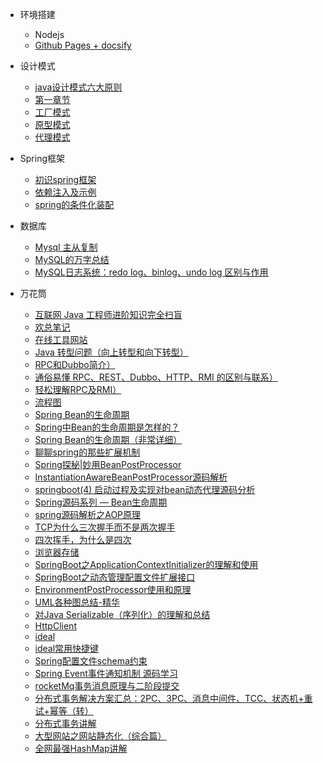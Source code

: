 - 环境搭建
  - Nodejs
  - [Github Pages + docsify](java/docsify/docsify.md)
- 设计模式
  - [java设计模式六大原则](desgin-pattern/principle.md)
  - [第一章节](desgin-pattern/Java面试必备：手写单例模式.md)
  - [工厂模式](desgin-pattern/工厂模式超详解（代码示例）.md)
  - [原型模式](desgin-pattern/设计模式之原型模式.md)
  - [代理模式](desgin-pattern/设计模式之代理模式.md)

- Spring框架

  - [初识spring框架](spring/【10分钟学Spring】：（一）初识Spring框架.md)
  - [依赖注入及示例](spring/【10分钟学Spring】：（二）一文搞懂spring依赖注入（DI）.md)
  - [spring的条件化装配](spring/【10分钟学Spring】：（三）你了解spring的高级装配吗_条件化装配bean.md)

- 数据库
  - [Mysql 主从复制](java/mysql/replication.md)
  - [MySQL的万字总结](java/mysql/summary.md)
  - [MySQL日志系统：redo log、binlog、undo log 区别与作用](java/mysql/mysql.md)
  
- 万花筒
  - [互联网 Java 工程师进阶知识完全扫盲](java/bases/java.md)
  - [欢总笔记](java/bases/java2.md)
  - [在线工具网站](java/bases/onlineTool.md)
  - [Java 转型问题（向上转型和向下转型）](java/bases/transformation.md)
  - [RPC和Dubbo简介）](java/bases/rpcAndDubbo.md)
  - [通俗易懂 RPC、REST、Dubbo、HTTP、RMI 的区别与联系）](java/bases/rpc.md)
  - [轻松理解RPC及RMI）](java/bases/rpcAndRmi.md)
  - [流程图](java/bases/rpcAndRmi.md)
  - [Spring Bean的生命周期](java/bases/springBean/lifeCycleOfSpringBean.md)
  - [Spring中Bean的生命周期是怎样的？](java/bases/springBean/lifeCycleOfSpringBean1.md)
  - [Spring Bean的生命周期（非常详细）](java/bases/springBean/lifeCycleOfSpringBean2.md)
  - [聊聊spring的那些扩展机制](java/bases/springBean/lifeCycleOfSpringBean3.md)
  - [Spring探秘|妙用BeanPostProcessor](java/bases/springBean/lifeCycleOfSpringBean4.md)
  - [InstantiationAwareBeanPostProcessor源码解析](java/bases/springBean/lifeCycleOfSpringBean5.md)
  - [springboot(4) 启动过程及实现对bean动态代理源码分析](java/bases/springBean/lifeCycleOfSpringBean6.md)
  - [Spring源码系列 — Bean生命周期](java/bases/springBean/lifeCycleOfSpringBean7.md)
  - [spring源码解析之AOP原理](java/bases/springBean/lifeCycleOfSpringBean8.md)
  - [TCP为什么三次握手而不是两次握手](java/bases/TCP/threeHands.md)
  - [四次挥手，为什么是四次](java/bases/TCP/fourWaves.md)
  - [浏览器存储](java/bases/browser/browserStorage.md)
  - [SpringBoot之ApplicationContextInitializer的理解和使用](java/bases/springBoot/applicationContextInitializer.md)
  - [SpringBoot之动态管理配置文件扩展接口](java/bases/springBoot/environmentPostProcessor.md)
  - [EnvironmentPostProcessor使用和原理](java/bases/springBoot/environmentPostProcessor2.md)
  - [UML各种图总结-精华](java/bases/UML/uml.md)
  - [对Java Serializable（序列化）的理解和总结](java/bases/serializable/serializable.md)
  - [HttpClient](java/bases/httpclient/httpclient.md)
  - [ideal](java/bases/ideal/ideal.md)
  - [ideal常用快捷键](java/bases/ideal/keymap.md)
  - [Spring配置文件schema约束](java/bases/springSchemal/springSchemal.md)
  - [Spring Event事件通知机制 源码学习](java/bases/event/springEvent.md)
  - [rocketMq事务消息原理与二阶段提交](java/bases/PC/rocketmq.md) 	
  - [分布式事务解决方案汇总：2PC、3PC、消息中间件、TCC、状态机+重试+幂等（转）](java/bases/PC/transaction.md) 
  - [分布式事务讲解](java/bases/PC/transaction2.md)
  - [大型网站之网站静态化（综合篇）](java/bases/web/html.md)
  - [全网最强HashMap讲解](java/bases/hashmap.md)
  
